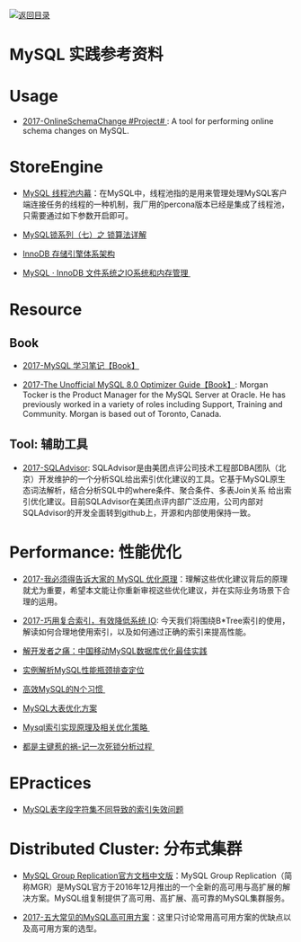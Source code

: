 [![返回目录](https://parg.co/UGo)](https://parg.co/b4z) 
 
 


# MySQL 实践参考资料


# Usage



- [2017-OnlineSchemaChange #Project# ](https://github.com/facebookincubator/OnlineSchemaChange): A tool for performing online schema changes on MySQL.


# StoreEngine

- [MySQL 线程池内幕](https://my.oschina.net/andylucc/blog/820624)：在MySQL中，线程池指的是用来管理处理MySQL客户端连接任务的线程的一种机制，我厂用的percona版本已经是集成了线程池，只需要通过如下参数开启即可。

- [MySQL锁系列（七）之 锁算法详解](https://parg.co/bXN)

- [InnoDB 存储引擎体系架构](https://segmentfault.com/a/1190000004673132)

- [MySQL · InnoDB 文件系统之IO系统和内存管理 ](http://mp.weixin.qq.com/s?__biz=MzAwNjQwNzU2NQ==&mid=2650342507&idx=1&sn=b7beed97485a9eb1b2b5d80c16c02ef7&scene=23&srcid=0417dJlCwbKo1B0hQQrlG2jP#rd)


# Resource

## Book



- [2017-MySQL 学习笔记【Book】](http://notes.diguage.com/mysql/)


- [2017-The Unofficial MySQL 8.0 Optimizer Guide【Book】](http://www.unofficialmysqlguide.com/introduction.html): Morgan Tocker is the Product Manager for the MySQL Server at Oracle. He has previously worked in a variety of roles including Support, Training and Community. Morgan is based out of Toronto, Canada.
## Tool: 辅助工具


- [2017-SQLAdvisor](http://6me.us/cULIo3): SQLAdvisor是由美团点评公司技术工程部DBA团队（北京）开发维护的一个分析SQL给出索引优化建议的工具。它基于MySQL原生态词法解析，结合分析SQL中的where条件、聚合条件、多表Join关系 给出索引优化建议。目前SQLAdvisor在美团点评内部广泛应用，公司内部对SQLAdvisor的开发全面转到github上，开源和内部使用保持一致。


# Performance: 性能优化

- [2017-我必须得告诉大家的 MySQL 优化原理](http://www.jianshu.com/p/d7665192aaaf)：理解这些优化建议背后的原理就尤为重要，希望本文能让你重新审视这些优化建议，并在实际业务场景下合理的运用。

- [2017-巧用复合索引，有效降低系统 IO](https://mp.weixin.qq.com/s/G-UXWThBC9lH0f-Nx6UCBg): 今天我们将围绕B*Tree索引的使用，解读如何合理地使用索引，以及如何通过正确的索引来提高性能。

- [解开发者之痛：中国移动MySQL数据库优化最佳实践](http://www.tuicool.com/articles/MFjeIrm)

- [实例解析MySQL性能瓶颈排查定位](http://ourmysql.com/archives/1416?utm_source=tuicool&utm_medium=referral)

- [高效MySQL的N个习惯 ](http://mp.weixin.qq.com/s?__biz=MjM5NzAzMTY4NQ==&mid=2653929230&idx=1&sn=60dd4c8527af847dd0ef58cc4c2c976e&chksm=bd3b25648a4cac72f0c5d4055b5a743b3847775c97b73c613a4b0b88271f16026d480d1ff2f0&scene=0#rd)

- [MySQL大表优化方案](https://segmentfault.com/a/1190000006158186?hmsr=toutiao.io&utm_medium=toutiao.io&utm_source=toutiao.io)

- [Mysql索引实现原理及相关优化策略 ](http://mp.weixin.qq.com/s?__biz=MzA4ODIxMzg5MQ==&mid=2653995839&idx=1&sn=21dacffad0969b52589d2dcbd4bfb5a0&scene=23&srcid=0602w3n2mTGIqDpvQaJz0kqt#rd)

- [都是主键惹的祸-记一次死锁分析过程 ](http://mp.weixin.qq.com/s?__biz=MjM5NzAzMTY4NQ==&mid=2653929270&idx=1&sn=e0e2bf70746ce4d21085a21a5b61e997&chksm=bd3b255c8a4cac4ae07923b76e21b34e5c92297bd775e32dc6c79c9c61d8f9a280b59c671d53&scene=0#wechat_redirect)


# EPractices

- [MySQL表字段字符集不同导致的索引失效问题](http://www.tuicool.com/articles/A7nM3yI)
 



# Distributed Cluster: 分布式集群

- [MySQL Group Replication官方文档中文版](http://storage.360buyimg.com/brickhaha/Mysql.pdf)：MySQL Group Replication（简称MGR）是MySQL官方于2016年12月推出的一个全新的高可用与高扩展的解决方案。MySQL组复制提供了高可用、高扩展、高可靠的MySQL集群服务。

- [2017-五大常见的MySQL高可用方案](https://zhuanlan.zhihu.com/p/25960208)：这里只讨论常用高可用方案的优缺点以及高可用方案的选型。





